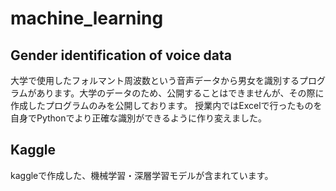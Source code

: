 # machine_learning

## Gender identification of voice data
大学で使用したフォルマント周波数という音声データから男女を識別するプログラムがあります。大学のデータのため、公開することはできませんが、その際に作成したプログラムのみを公開しております。
授業内ではExcelで行ったものを自身でPythonでより正確な識別ができるように作り変えました。

## Kaggle
kaggleで作成した、機械学習・深層学習モデルが含まれています。

